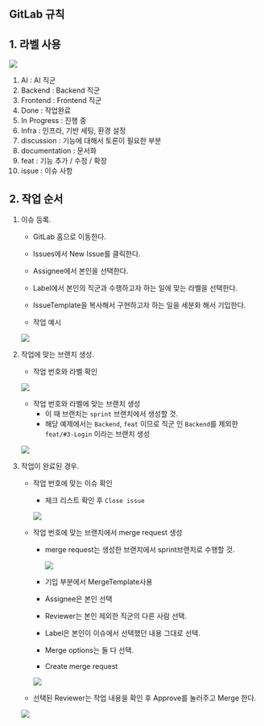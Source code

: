 ## GitLab 규칙

## 1. 라벨 사용

![](img/2022-02-03-23-26-59.png)

1. AI : AI 직군
2. Backend : Backend 직군
3. Frontend : Frontend 직군
4. Done : 작업완료
5. In Progress : 진행 중
6. Infra : 인프라, 기반 세팅, 환경 설정
7. discussion : 기능에 대해서 토론이 필요한 부분
8. documentation : 문서화
9. feat : 기능 추가 / 수정 / 확장
10. issue : 이슈 사항


## 2. 작업 순서

1. 이슈 등록.
    - GitLab 홈으로 이동한다.
    - Issues에서 New Issue를 클릭한다.
    - Assignee에서 본인을 선택한다. 
    - Label에서 본인의 직군과 수행하고자 하는 일에 맞는 라벨을 선택한다.
    - IssueTemplate을 복사해서 구현하고자 하는 일을 세분화 해서 기입한다.

    - 작업 예시

    ![](img/2022-02-03-23-44-40.png)


2. 작업에 맞는 브랜치 생성.

    - 작업 번호와 라벨 확인

    ![](img/2022-02-03-23-47-04.png)

    - 작업 번호와 라벨에 맞는 브랜치 생성
        - 이 때 브랜치는 `sprint` 브랜치에서 생성할 것.
        - 해당 예제에서는 `Backend`, `feat` 이므로 직군 인 `Backend`를 제외한 `feat/#3-Login` 이라는 브랜치 생성

    ![](img/2022-02-03-23-49-13.png)


3. 작업이 완료된 경우.

    - 작업 번호에 맞는 이슈 확인
        - 체크 리스트 확인 후 `Close issue`

        ![](img/2022-02-03-23-55-10.png)

    - 작업 번호에 맞는 브랜치에서 merge request 생성
        - merge request는 생성한 브랜치에서 sprint브랜치로 수행할 것.

          ![](img/2022-02-04-00-04-57.png)

        - 기입 부분에서 MergeTemplate사용
        - Assignee은 본인 선택
        - Reviewer는 본인 제외한 직군의 다른 사람 선택.
        - Label은 본인이 이슈에서 선택했던 내용 그대로 선택.
        - Merge options는 둘 다 선택.
        - Create merge request

        ![](img/2022-02-04-00-00-10.png)
    
    - 선택된 Reviewer는 작업 내용을 확인 후 Approve를 눌러주고 Merge 한다.

    ![](img/2022-02-04-00-12-00.png)